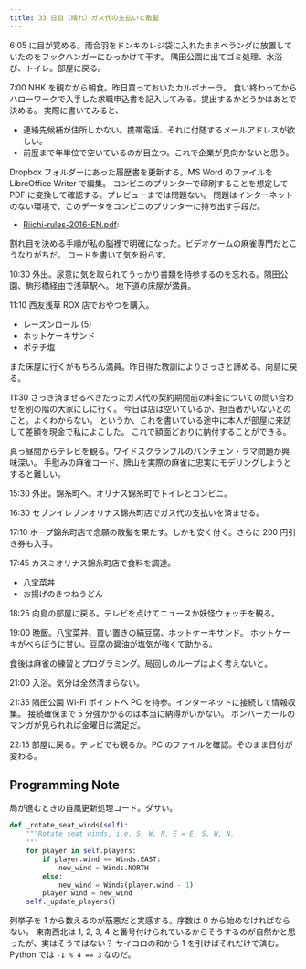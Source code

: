 ```yaml
---
title: 33 日目（晴れ）ガス代の支払いと散髪
---
```


6:05 に目が覚める。雨合羽をドンキのレジ袋に入れたままベランダに放置していたのをフックハンガーにひっかけて干す。
隅田公園に出てゴミ処理、水浴び、トイレ。部屋に戻る。

7:00 NHK を観ながら朝食。昨日買っておいたカルボナーラ。
食い終わってからハローワークで入手した求職申込書を記入してみる。提出するかどうかはあとで決める。
実際に書いてみると、

* 連絡先候補が住所しかない。携帯電話、それに付随するメールアドレスが欲しい。
* 前歴まで年単位で空いているのが目立つ。これで企業が見向かないと思う。

Dropbox フォルダーにあった履歴書を更新する。MS Word のファイルを LibreOffice Writer で編集。
コンビニのプリンターで印刷することを想定して PDF に変換して確認する。プレビューまでは問題ない。
問題はインターネットのない環境で、このデータをコンビニのプリンターに持ち出す手段だ。

* [Riichi-rules-2016-EN.pdf](https://www.ermc2019.com/wp-content/uploads/2017/08/Riichi-rules-2016-EN.pdf):

割れ目を決める手順が私の脳裡で明確になった。ビデオゲームの麻雀専門だとこうなりがちだ。
コードを書いて気を紛らす。

10:30 外出。尿意に気を取られてうっかり書類を持参するのを忘れる。隅田公園、駒形橋経由で浅草駅へ。
地下道の床屋が満員。

11:10 西友浅草 ROX 店でおやつを購入。

* レーズンロール (5)
* ホットケーキサンド
* ポテチ塩

また床屋に行くがもちろん満員。昨日得た教訓によりさっさと諦める。向島に戻る。

11:30 さっき済ませるべきだったガス代の契約期間前の料金についての問い合わせを別の階の大家にしに行く。
今日は店は空いているが、担当者がいないとのこと。よくわからない。
というか、これを書いている途中に本人が部屋に来訪して差額を現金で私によこした。
これで額面どおりに納付することができる。

真っ昼間からテレビを観る。ワイドスクランブルのパンチェン・ラマ問題が興味深い。
手慰みの麻雀コード、牌山を実際の麻雀に忠実にモデリングしようとすると難しい。

15:30 外出。錦糸町へ。オリナス錦糸町でトイレとコンビニ。

16:30 セブンイレブンオリナス錦糸町店でガス代の支払いを済ませる。

17:10 ホープ錦糸町店で念願の散髪を果たす。しかも安く付く。さらに 200 円引き券も入手。

17:45 カスミオリナス錦糸町店で食料を調達。

* 八宝菜丼
* お揚げのきつねうどん

18:25 向島の部屋に戻る。テレビを点けてニュースか妖怪ウォッチを観る。

19:00 晩飯。八宝菜丼、買い置きの絹豆腐、ホットケーキサンド。
ホットケーキがべらぼうに甘い。豆腐の醤油が塩気が強くて助かる。

食後は麻雀の練習とプログラミング。局回しのループはよく考えないと。

21:00 入浴。気分は全然清まらない。

21:35 隅田公園 Wi-Fi ポイントへ PC を持参。インターネットに接続して情報収集。
接続確保まで 5 分強かかるのは本当に納得がいかない。
ボンバーガールのマンガが見られれば金曜日は満足だ。

22:15 部屋に戻る。テレビでも観るか。PC のファイルを確認。そのまま日付が変わる。

## Programming Note

局が進むときの自風更新処理コード。ダサい。

```python
def _rotate_seat_winds(self):
    """Rotate seat winds, i.e. S, W, N, E = E, S, W, N.
    """
    for player in self.players:
        if player.wind == Winds.EAST:
            new_wind = Winds.NORTH
        else:
            new_wind = Winds(player.wind - 1)
        player.wind = new_wind
    self._update_players()
```

列挙子を 1 から数えるのが筋悪だと実感する。序数は 0 から始めなければならない。
東南西北は 1, 2, 3, 4 と番号付けられているからそうするのが自然かと思ったが、実はそうではない？
サイコロの和から 1 を引けばそれだけで済む。Python では `-1 % 4 == 3` なのだ。
